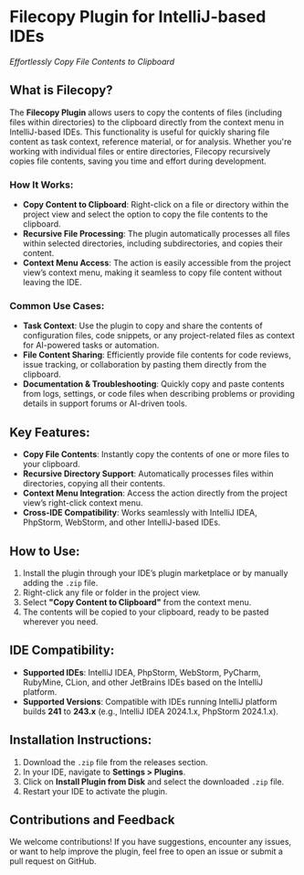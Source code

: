 # Filecopy Plugin for IntelliJ-based IDEs  
*Effortlessly Copy File Contents to Clipboard*

## What is Filecopy?
The **Filecopy Plugin** allows users to copy the contents of files (including files within directories) to the clipboard directly from the context menu in IntelliJ-based IDEs. This functionality is useful for quickly sharing file content as task context, reference material, or for analysis. Whether you're working with individual files or entire directories, Filecopy recursively copies file contents, saving you time and effort during development.

### How It Works:
- **Copy Content to Clipboard**: Right-click on a file or directory within the project view and select the option to copy the file contents to the clipboard.
- **Recursive File Processing**: The plugin automatically processes all files within selected directories, including subdirectories, and copies their content.
- **Context Menu Access**: The action is easily accessible from the project view’s context menu, making it seamless to copy file content without leaving the IDE.

### Common Use Cases:
- **Task Context**: Use the plugin to copy and share the contents of configuration files, code snippets, or any project-related files as context for AI-powered tasks or automation.
- **File Content Sharing**: Efficiently provide file contents for code reviews, issue tracking, or collaboration by pasting them directly from the clipboard.
- **Documentation & Troubleshooting**: Quickly copy and paste contents from logs, settings, or code files when describing problems or providing details in support forums or AI-driven tools.

## Key Features:
- **Copy File Contents**: Instantly copy the contents of one or more files to your clipboard.
- **Recursive Directory Support**: Automatically processes files within directories, copying all their contents.
- **Context Menu Integration**: Access the action directly from the project view’s right-click context menu.
- **Cross-IDE Compatibility**: Works seamlessly with IntelliJ IDEA, PhpStorm, WebStorm, and other IntelliJ-based IDEs.

## How to Use:
1. Install the plugin through your IDE’s plugin marketplace or by manually adding the `.zip` file.
2. Right-click any file or folder in the project view.
3. Select **"Copy Content to Clipboard"** from the context menu.
4. The contents will be copied to your clipboard, ready to be pasted wherever you need.

## IDE Compatibility:
- **Supported IDEs**: IntelliJ IDEA, PhpStorm, WebStorm, PyCharm, RubyMine, CLion, and other JetBrains IDEs based on the IntelliJ platform.
- **Supported Versions**: Compatible with IDEs running IntelliJ platform builds **241** to **243.x** (e.g., IntelliJ IDEA 2024.1.x, PhpStorm 2024.1.x).

## Installation Instructions:
1. Download the `.zip` file from the releases section.
2. In your IDE, navigate to **Settings > Plugins**.
3. Click on **Install Plugin from Disk** and select the downloaded `.zip` file.
4. Restart your IDE to activate the plugin.

## Contributions and Feedback  
We welcome contributions! If you have suggestions, encounter any issues, or want to help improve the plugin, feel free to open an issue or submit a pull request on GitHub.

